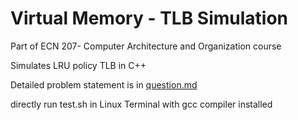 # Virtual Memory - TLB Simulation

Part of ECN 207- Computer Architecture and Organization course

Simulates LRU policy TLB in C++

Detailed problem statement is in [question.md](question.md)

directly run test.sh in Linux Terminal with gcc compiler installed
